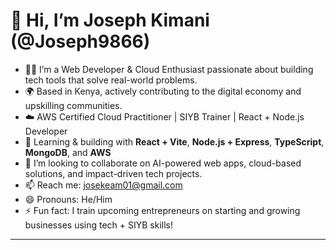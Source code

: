 # 👋 Hi, I’m Joseph Kimani (@Joseph9866)

* 👨‍💻 I’m a Web Developer & Cloud Enthusiast passionate about building tech tools that solve real-world problems.
* 🌍 Based in Kenya, actively contributing to the digital economy and upskilling communities.
* ☁️ AWS Certified Cloud Practitioner | SIYB Trainer | React + Node.js Developer
* 🌱 Learning & building with **React + Vite**, **Node.js + Express**, **TypeScript**, **MongoDB**, and **AWS**
* 🤝 I’m looking to collaborate on AI-powered web apps, cloud-based solutions, and impact-driven tech projects.
* 📫 Reach me: [josekeam01@gmail.com](mailto:josekeam01@gmail.com)&#x20;
* 😄 Pronouns: He/Him
* ⚡ Fun fact: I train upcoming entrepreneurs on starting and growing businesses using tech + SIYB skills!

---
